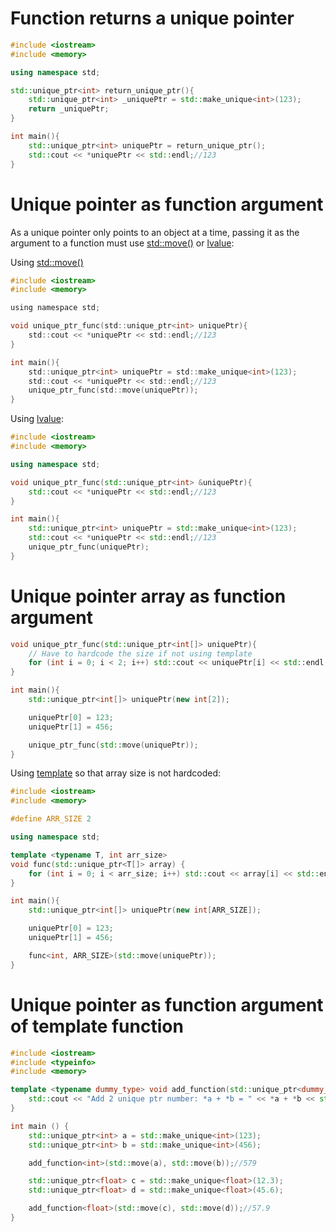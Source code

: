 # Function returns a unique pointer
```cpp
#include <iostream>
#include <memory>

using namespace std;

std::unique_ptr<int> return_unique_ptr(){
	std::unique_ptr<int> _uniquePtr = std::make_unique<int>(123);
	return _uniquePtr;
}

int main(){
	std::unique_ptr<int> uniquePtr = return_unique_ptr();
	std::cout << *uniquePtr << std::endl;//123
}
```
# Unique pointer as function argument

As a unique pointer only points to an object at a time, passing it as the argument to a function must use [std::move()](https://github.com/TranPhucVinh/Cplusplus/blob/master/Physical%20layer/Memory/Smart%20pointer/Unique%20pointer.md#using-stdmove-to-completely-move-value-from-2-unique-pointers) or [lvalue](https://github.com/TranPhucVinh/Cplusplus/blob/master/Physical%20layer/Memory/lvalue.md):

Using [std::move()](https://github.com/TranPhucVinh/Cplusplus/blob/master/Physical%20layer/Memory/Smart%20pointer/Unique%20pointer.md#using-stdmove-to-completely-move-value-from-2-unique-pointers)

```c
#include <iostream>
#include <memory>

using namespace std;

void unique_ptr_func(std::unique_ptr<int> uniquePtr){
    std::cout << *uniquePtr << std::endl;//123
}

int main(){
	std::unique_ptr<int> uniquePtr = std::make_unique<int>(123);
	std::cout << *uniquePtr << std::endl;//123
	unique_ptr_func(std::move(uniquePtr));
}
```
Using [lvalue](https://github.com/TranPhucVinh/Cplusplus/blob/master/Physical%20layer/Memory/lvalue.md):
```cpp
#include <iostream>
#include <memory>

using namespace std;

void unique_ptr_func(std::unique_ptr<int> &uniquePtr){
    std::cout << *uniquePtr << std::endl;//123
}

int main(){
	std::unique_ptr<int> uniquePtr = std::make_unique<int>(123);
	std::cout << *uniquePtr << std::endl;//123
	unique_ptr_func(uniquePtr);
}
```
# Unique pointer array as function argument
```cpp
void unique_ptr_func(std::unique_ptr<int[]> uniquePtr){
	// Have to hardcode the size if not using template
	for (int i = 0; i < 2; i++) std::cout << uniquePtr[i] << std::endl;
}

int main(){
	std::unique_ptr<int[]> uniquePtr(new int[2]);

	uniquePtr[0] = 123;
	uniquePtr[1] = 456;

	unique_ptr_func(std::move(uniquePtr));
}
```
Using [template](https://github.com/TranPhucVinh/Cplusplus/blob/master/Introduction/Function/Template.md) so that array size is not hardcoded:
```cpp
#include <iostream>
#include <memory>

#define ARR_SIZE 2

using namespace std;

template <typename T, int arr_size>
void func(std::unique_ptr<T[]> array) {
    for (int i = 0; i < arr_size; i++) std::cout << array[i] << std::endl;
}

int main(){
	std::unique_ptr<int[]> uniquePtr(new int[ARR_SIZE]);

	uniquePtr[0] = 123;
	uniquePtr[1] = 456;

	func<int, ARR_SIZE>(std::move(uniquePtr));
}
```
# Unique pointer as function argument of template function
```cpp
#include <iostream>
#include <typeinfo>
#include <memory>

template <typename dummy_type> void add_function(std::unique_ptr<dummy_type> a, std::unique_ptr<dummy_type> b){
    std::cout << "Add 2 unique ptr number: *a + *b = " << *a + *b << std::endl;
}

int main () {
	std::unique_ptr<int> a = std::make_unique<int>(123);
	std::unique_ptr<int> b = std::make_unique<int>(456);

    add_function<int>(std::move(a), std::move(b));//579

	std::unique_ptr<float> c = std::make_unique<float>(12.3);
	std::unique_ptr<float> d = std::make_unique<float>(45.6);

	add_function<float>(std::move(c), std::move(d));//57.9
}
```
